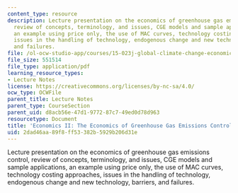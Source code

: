 ```yaml
---
content_type: resource
description: Lecture presentation on the economics of greenhouse gas emissions control,
  review of concepts, terminology, and issues, CGE models and sample applications,
  an example using price only, the use of MAC curves, technology costing approaches,
  issues in the handling of technology, endogenous change and new technology, barriers,
  and failures.
file: /ol-ocw-studio-app/courses/15-023j-global-climate-change-economics-science-and-policy-spring-2008/2dad46aa89f8ff53382b5929b206d31e_lec10.pdf
file_size: 551514
file_type: application/pdf
learning_resource_types:
- Lecture Notes
license: https://creativecommons.org/licenses/by-nc-sa/4.0/
ocw_type: OCWFile
parent_title: Lecture Notes
parent_type: CourseSection
parent_uid: d8acb56e-47d1-9772-87c7-49ed0d78d963
resourcetype: Document
title: 'Economics II: The Economics of Greenhouse Gas Emissions Control'
uid: 2dad46aa-89f8-ff53-382b-5929b206d31e
---
```

Lecture presentation on the economics of greenhouse gas emissions control, review of concepts, terminology, and issues, CGE models and sample applications, an example using price only, the use of MAC curves, technology costing approaches, issues in the handling of technology, endogenous change and new technology, barriers, and failures.